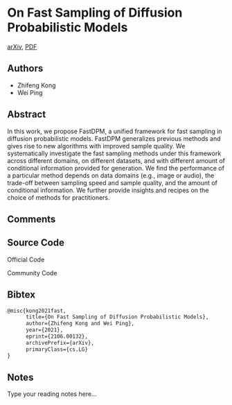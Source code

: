 
# On Fast Sampling of Diffusion Probabilistic Models

[arXiv](https://arxiv.org/abs/2106.0132), [PDF](https://arxiv.org/pdf/2106.0132.pdf)

## Authors

- Zhifeng Kong
- Wei Ping

## Abstract

In this work, we propose FastDPM, a unified framework for fast sampling in diffusion probabilistic models. FastDPM generalizes previous methods and gives rise to new algorithms with improved sample quality. We systematically investigate the fast sampling methods under this framework across different domains, on different datasets, and with different amount of conditional information provided for generation. We find the performance of a particular method depends on data domains (e.g., image or audio), the trade-off between sampling speed and sample quality, and the amount of conditional information. We further provide insights and recipes on the choice of methods for practitioners.

## Comments



## Source Code

Official Code



Community Code



## Bibtex

```tex
@misc{kong2021fast,
      title={On Fast Sampling of Diffusion Probabilistic Models}, 
      author={Zhifeng Kong and Wei Ping},
      year={2021},
      eprint={2106.00132},
      archivePrefix={arXiv},
      primaryClass={cs.LG}
}
```

## Notes

Type your reading notes here...

